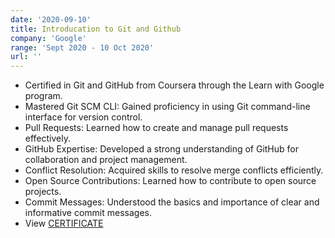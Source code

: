 ```yaml
---
date: '2020-09-10'
title: Introducation to Git and Github
company: 'Google'
range: 'Sept 2020 - 10 Oct 2020'
url: ''
---
```


- Certified in Git and GitHub from Coursera through the Learn with Google program.
- Mastered Git SCM CLI: Gained proficiency in using Git command-line interface for version control.
- Pull Requests: Learned how to create and manage pull requests effectively.
- GitHub Expertise: Developed a strong understanding of GitHub for collaboration and project management.
- Conflict Resolution: Acquired skills to resolve merge conflicts efficiently.
- Open Source Contributions: Learned how to contribute to open source projects.
- Commit Messages: Understood the basics and importance of clear and informative commit messages.
- View [CERTIFICATE](https://drive.google.com/file/d/18eBKSF0xmq3OQgs7soCXjckw-cRxFCD4/view?usp=sharing)
